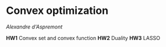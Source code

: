 # Convex optimization
*Alexandre d'Aspremont*

**HW1** Convex set and convex function
**HW2** Duality
**HW3** LASSO
